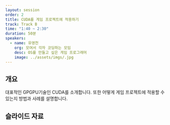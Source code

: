 ```yaml
---
layout: session
order: 2
title: CUDA를 게임 프로젝트에 적용하기
track: Track B
time: "1:40 ~ 2:30"
duration: 50분
speakers:
  - name: 유영천
    org: 모여서 각자 코딩하는 모임
    desc: OS를 만들고 싶은 게임 프로그래머
    image: ../assets/imgs/.jpg
---
```


## 개요
대표적인 GPGPU기술인 CUDA를 소개합니다.
또한 어떻게 게임 프로젝트에 적용할 수 있는지 방법과 사례를 설명합니다.
## 슬라이드 자료
